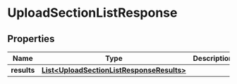 

# UploadSectionListResponse


## Properties

Name | Type | Description | Notes
------------ | ------------- | ------------- | -------------
**results** | [**List&lt;UploadSectionListResponseResults&gt;**](UploadSectionListResponseResults.md) |  |  [optional]



